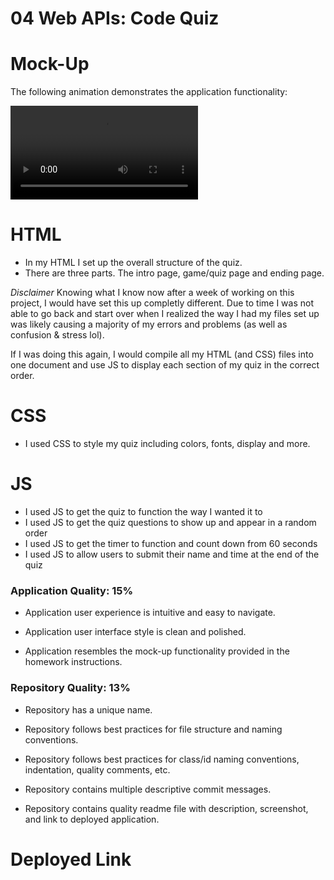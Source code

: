 # 04 Web APIs: Code Quiz

# Mock-Up

The following animation demonstrates the application functionality:

![Quiz walk through](./assets/video/SR.webm)

# HTML
- In my HTML I set up the overall structure of the quiz. 
- There are three parts. The intro page, game/quiz page and ending page.

*Disclaimer*
Knowing what I know now after a week of working on this project, I would have set this up completly different. Due to time I was not able to go back and start over when I realized the way I had my files set up was likely causing a majority of my errors and problems (as well as confusion & stress lol).  

If I was doing this again, I would compile all my HTML (and CSS) files into one document and use JS to display each section of my quiz in the correct order. 


# CSS
- I used CSS to style my quiz including colors, fonts, display and more.


# JS
- I used JS to get the quiz to function the way I wanted it to
- I used JS to get the quiz questions to show up and appear in a random order
- I used JS to get the timer to function and count down from 60 seconds
- I used JS to allow users to submit their name and time at the end of the quiz 

### Application Quality: 15%

* Application user experience is intuitive and easy to navigate.

* Application user interface style is clean and polished.

* Application resembles the mock-up functionality provided in the homework instructions.

### Repository Quality: 13%

* Repository has a unique name.

* Repository follows best practices for file structure and naming conventions.

* Repository follows best practices for class/id naming conventions, indentation, quality comments, etc.

* Repository contains multiple descriptive commit messages.

* Repository contains quality readme file with description, screenshot, and link to deployed application.

# Deployed Link 




